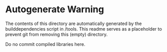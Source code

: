 Autogenerate Warning
====================

The contents of this directory are automatically generated by the builddependencies script in /tools. This readme serves as a placeholder to prevent git from removing this (empty) directory.

Do no commit compiled libraries here.